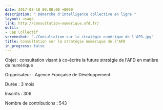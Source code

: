 ```yaml
---
date: 2017-08-10 00:00:00 +0000
description: " Démarche d'intelligence collective en ligne "
layout: usage
link: http://consultation-numerique.afd.fr/
outil:
- Cap Collectif
screenshot: "./Consultation sur la stratégie numérique de l'AFD.jpg"
title: Consultation sur la stratégie numérique de l'AFD
in_progress: false
---
```



Objet : consultation visant à co-écrire la future stratégie de l'AFD en matière de numérique

Organisateur : Agence Française de Développement

Durée : 3 mois

Inscrits : 306

Nombre de contributions : 543